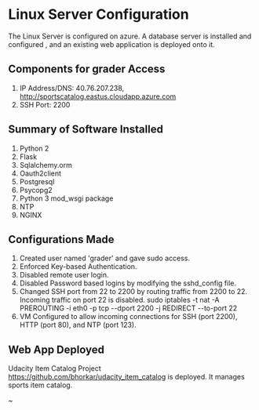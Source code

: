 
# Linux Server Configuration

The Linux Server is configured on azure. A database server is installed and configured , and an existing web application is deployed onto it.

## Components for grader Access

1. IP Address/DNS: 40.76.207.238, http://sportscatalog.eastus.cloudapp.azure.com
2. SSH Port: 2200

## Summary of Software Installed

1. Python 2
2. Flask
3. Sqlalchemy.orm
4. Oauth2client
5. Postgresql
6. Psycopg2
7. Python 3 mod_wsgi package
8. NTP
9. NGINX

## Configurations Made

1. Created user named 'grader' and gave sudo access.
2. Enforced Key-based Authentication.
3. Disabled remote user login.
4. Disabled Password based logins by modifying the sshd_config file.
5. Changed SSH port from 22 to 2200 by routing traffic from 2200 to 22. Incoming traffic on port 22 is disabled.
        sudo iptables -t nat -A PREROUTING -i eth0 -p tcp --dport 2200 -j REDIRECT --to-port 22
6. VM Configured to allow incoming connections for SSH (port 2200), HTTP (port 80), and NTP (port 123).


## Web App Deployed

Udacity Item Catalog Project https://github.com/bhorkar/udacity_item_catalog is deployed. It manages sports item catalog.


~
